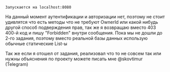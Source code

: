 ```
Запускается на localhost:8080
```

На данный момент аутентификации и авторизации нет, поэтому не стоит удивлятся что есть методы что не требуют OwnerId или
какой нибудь другой способ подверждения прав, так же я возвращаю вместо 403 400-й код и пишу "Forbidden" внутри
сообщения.
Пока мы не дошли до 2-го задания, поэтому вместо реальной базы данных использую обычные статические List-ы

Так же если я отошел от задания, реализовал что то не совсем так или нужны объяснения по проекту можете писать мне
@skovtimur (Telegram)